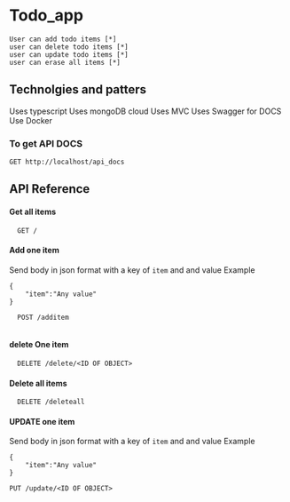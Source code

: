 # Todo_app

    User can add todo items [*]
    user can delete todo items [*]
    user can update todo items [*]
    user can erase all items [*]
    
## Technolgies and patters

Uses typescript 
Uses mongoDB cloud 
Uses MVC 
Uses Swagger for DOCS 
Use Docker 

### To get API DOCS 

```
GET http://localhost/api_docs
```

## API Reference

#### Get all items

```
  GET /
```

#### Add one item

Send body in json format with a key of ```item``` and and value
Example
```
{
    "item":"Any value"
}
```

```
  POST /additem
  
```
#### delete One item

```
  DELETE /delete/<ID OF OBJECT>
```

#### Delete all items

```
  DELETE /deleteall
```

#### UPDATE one item
Send body in json format with a key of ```item``` and and value
Example
```
{
    "item":"Any value"
}
```
```
PUT /update/<ID OF OBJECT>
```

